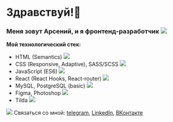 # Здравствуй!👋
### Меня зовут Арсений, и я фронтенд-разработчик <img src="https://img.icons8.com/small/16/000000/developer.png"/>

**Мой технологический стек:**
* HTML (Semantics)  <img src="https://img.icons8.com/small/16/000000/source-code.png"/>
* CSS (Responsive, Adaptive), SASS/SCSS <img src="https://img.icons8.com/small/16/000000/css-filetype.png"/>
* JavaScript (ES6) <img src="https://img.icons8.com/small/16/000000/js.png"/>
* React (React Hooks, React-router) <img src="https://img.icons8.com/small/16/000000/react.png"/>
* MySQL, PostgreSQL (basic) <img src="https://img.icons8.com/small/16/000000/sql.png"/>
* Figma, Photoshop <img src="https://img.icons8.com/small/16/000000/psd.png"/>
* Tilda <img src="https://img.icons8.com/small/16/000000/plugin.png"/>

<img src="https://img.icons8.com/small/16/000000/phone-not-being-used.png"/> Связаться со мной: [telegram](https://t.me/arseniy_punko), [LinkedIn](https://www.linkedin.com/in/arseniy-punko/), [ВКонтакте](https://vk.com/arseniy_punko)

<!--
**Bloodw1n/Bloodw1n** is a ✨ _special_ ✨ repository because its `README.md` (this file) appears on your GitHub profile.

Here are some ideas to get you started:

- 🔭 I’m currently working on ...
- 🌱 I’m currently learning ...
- 👯 I’m looking to collaborate on ...
- 🤔 I’m looking for help with ...
- 💬 Ask me about ...
- 📫 How to reach me: ...
- 😄 Pronouns: ...
- ⚡ Fun fact: ...
-->
